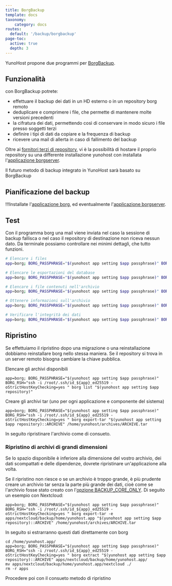 ```yaml
---
title: BorgBackup
template: docs
taxonomy:
    category: docs
routes:
  default: '/backup/borgbackup'
page-toc:
  active: true
  depth: 3
---
```


YunoHost propone due programmi per [BorgBackup](https://www.borgbackup.org/).

## Funzionalità
con BorgBackup potrete:
* effettuare il backup dei dati in un HD esterno o in un repository borg remoto
* deduplicare e comprimere i file, che permette di mantenere molte versioni precedenti
* la cifratura dei dati, permettendo così di conservare in modo sicuro i file presso soggetti terzi
* definire i tipi di dati da copiare e la frequenza di backup
* ricevere una mail di allerta in caso di fallimento del backup

Oltre ai [fornitori terzi di repository](https://www.borgbackup.org/support/commercial.html), vi è la possibilità di hostare il proprio repository su una differente installazione yunohost con installata l'[applicazione borgserver](https://github.com/YunoHost-Apps/borgserver_ynh).

Il futuro metodo di backup integrato in YunoHost sarà basato su BorgBackup

## Pianificazione del backup

!!!Installate l'[applicazione borg](https://github.com/YunoHost-Apps/borg_ynh), ed eventualmente l'[applicazione borgserver](https://github.com/YunoHost-Apps/borgserver_ynh).


## Test
Con il programma borg una mail viene inviata nel caso la sessione di backup fallisca o nel caso il repository di destinazione non riceva nessun dato. Da terminale possiamo controllare nei minimi dettagli, che tutto funzioni.


```bash
# Elencare i files
app=borg; BORG_PASSPHRASE="$(yunohost app setting $app passphrase)" BORG_RSH="ssh -i /root/.ssh/id_${app}_ed25519 -oStrictHostKeyChecking=yes " borg list "$(yunohost app setting $app repository)" | less

# Elencare le esportazioni del database
app=borg; BORG_PASSPHRASE="$(yunohost app setting $app passphrase)" BORG_RSH="ssh -i /root/.ssh/id_${app}_ed25519 -oStrictHostKeyChecking=yes " borg list "$(yunohost app setting $app repository)" | grep "(db|dump)\.sql"

# Elencare i file contenuti nell'archivio
app=borg; BORG_PASSPHRASE="$(yunohost app setting $app passphrase)" BORG_RSH="ssh -i /root/.ssh/id_${app}_ed25519 -oStrictHostKeyChecking=yes " borg list "$(yunohost app setting $app repository)::ARCHIVE" | less

# Ottenere informazioni sull'archivio
app=borg; BORG_PASSPHRASE="$(yunohost app setting $app passphrase)" BORG_RSH="ssh -i /root/.ssh/id_${app}_ed25519 -oStrictHostKeyChecking=yes " borg info "$(yunohost app setting $app repository)::ARCHIVE"

# Verificare l'integrità dei dati
app=borg; BORG_PASSPHRASE="$(yunohost app setting $app passphrase)" BORG_RSH="ssh -i /root/.ssh/id_${app}_ed25519 -oStrictHostKeyChecking=yes " borg check "$(yunohost app setting $app repository)::ARCHIVE" --verify-data
```

## Ripristino

Se effettuiamo il ripristino dopo una migrazione o una reinstallazione dobbiamo reinstallare borg nello stessa maniera. Se il repository si trova in un server remoto bisogna cambiare la chiave pubblica.

Elencare gli archivi disponibili
```
app=borg; BORG_PASSPHRASE="$(yunohost app setting $app passphrase)" BORG_RSH="ssh -i /root/.ssh/id_${app}_ed25519 -oStrictHostKeyChecking=yes " borg list "$(yunohost app setting $app repository)"
```

Creare gli archivi tar (uno per ogni applicazione e componente del sistema)
```
app=borg; BORG_PASSPHRASE="$(yunohost app setting $app passphrase)" BORG_RSH="ssh -i /root/.ssh/id_${app}_ed25519 -oStrictHostKeyChecking=yes " borg export-tar "$(yunohost app setting $app repository)::ARCHIVE" /home/yunohost/archives/ARCHIVE.tar
```

In seguito ripristinare l'archivio come di consueto.

### Ripristino di archivi di grandi dimensioni
Se lo spazio disponibile è inferiore alla dimensione del vostro archivio, dei dati scompattati e delle dipendenze, dovrete ripristinare un'applicazione alla volta.

Se il ripristino non riesce  o se un archivio è troppo grande, è più prudente creare un archivio tar senza la parte più grande dei dati, cioè come se l'archivio fosse stato creato con l'[opzione BACKUP_CORE_ONLY](/backup/include_exclude_files#don't-save-large-quantities-of-data). Di seguito un esempio con Nextcloud:
```
app=borg; BORG_PASSPHRASE="$(yunohost app setting $app passphrase)" BORG_RSH="ssh -i /root/.ssh/id_${app}_ed25519 -oStrictHostKeyChecking=yes " borg export-tar -e apps/nextcloud/backup/home/yunohost.app "$(yunohost app setting $app repository)::ARCHIVE" /home/yunohost/archives/ARCHIVE.tar
```

In seguito si estrarranno questi dati direttamente con borg
```
cd /home/yunohost.app/
app=borg; BORG_PASSPHRASE="$(yunohost app setting $app passphrase)" BORG_RSH="ssh -i /root/.ssh/id_${app}_ed25519 -oStrictHostKeyChecking=yes " borg extract "$(yunohost app setting $app repository)::ARCHIVE" apps/nextcloud/backup/home/yunohost.app/
mv apps/nextcloud/backup/home/yunohost.app/nextcloud ./
rm -r apps
```

 Procedere poi con il consueto metodo di ripristino 
